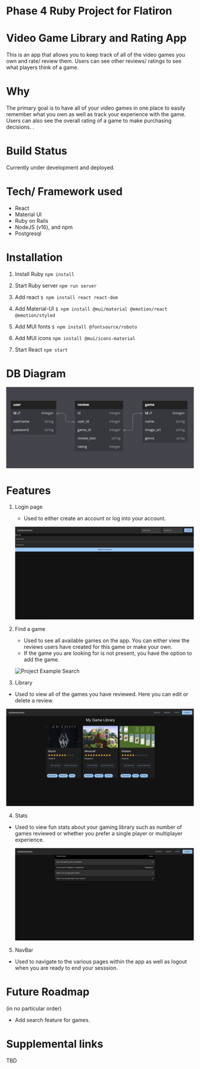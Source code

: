 # Phase 4 Ruby Project for Flatiron

# Video Game Library and Rating App

This is an app that allows you to keep track of all of the video games you own and rate/ review them. Users can see other reviews/ ratings to see what players think of a game.

# Why

The primary goal is to have all of your video games in one place to easily remember what you own as well as track your experience with the game. Users can also see the overall rating of a game to make purchasing decisions. .

# Build Status

Currently under development and deployed.

# Tech/ Framework used

- React
- Material UI
- Ruby on Rails
- NodeJS (v16), and npm
- Postgresql

# Installation

1. Install Ruby `npm install`

2. Start Ruby server `npm run server`

3. Add react `$ npm install react react-dom`

4. Add Material-UI `$ npm install @mui/material @emotion/react @emotion/styled`

5. Add MUI fonts `$ npm install @fontsource/roboto`

6. Add MUI icons `npm install @mui/icons-material`

7. Start React `npm start`

# DB Diagram

![Project DB Diagram](/client/public/db_diagram.png)

# Features

1. Login page

   - Used to either create an account or log into your account.

   ![Project Example Login](/client/public/phase4Login.png)

2. Find a game

   - Used to see all available games on the app. You can either view the reviews users have created for this game or make your own.
   - If the game you are looking for is not present, you have the option to add the game.

   ![Project Example Search](/client/public/phase4Search.png)

3. Library

- Used to view all of the games you have reviewed. Here you can edit or delete a review.

![Project Example Library](/client/public/phase4Library.png)

4. Stats

- Used to view fun stats about your gaming library such as number of games reviewed or whether you prefer a single player or multiplayer experience.

  ![Project Example Stats](/client/public/phase4Stats.png)

5. NavBar

- Used to navigate to the various pages within the app as well as logout when you are ready to end your sesssion.

# Future Roadmap

(in no particular order)

- Add search feature for games.

# Supplemental links

TBD
